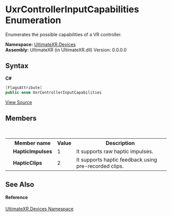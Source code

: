 # UxrControllerInputCapabilities Enumeration
 

Enumerates the possible capabilities of a VR controller.

**Namespace:**&nbsp;<a href="N_UltimateXR_Devices">UltimateXR.Devices</a><br />**Assembly:**&nbsp;UltimateXR (in UltimateXR.dll) Version: 0.0.0.0

## Syntax

**C#**<br />
``` C#
[FlagsAttribute]
public enum UxrControllerInputCapabilities
```

<a href="UltimateXR/Scripts/Devices/UxrControllerInputCapabilities.cs" rel="noopener noreferrer" title="View the source code">View Source</a><br />

## Members
&nbsp;<table><tr><th></th><th>Member name</th><th>Value</th><th>Description</th></tr><tr><td /><td target="F:UltimateXR.Devices.UxrControllerInputCapabilities.HapticImpulses">**HapticImpulses**</td><td>1</td><td>It supports raw haptic impulses.</td></tr><tr><td /><td target="F:UltimateXR.Devices.UxrControllerInputCapabilities.HapticClips">**HapticClips**</td><td>2</td><td>It supports haptic feedback using pre-recorded clips.</td></tr></table>

## See Also


#### Reference
<a href="N_UltimateXR_Devices">UltimateXR.Devices Namespace</a><br />